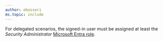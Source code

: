 ```yaml
---
author: ebasseri
ms.topic: include
---
```


For delegated scenarios, the signed-in user must be assigned at least the *Security Administrator* [Microsoft Entra role](/entra/identity/role-based-access-control/permissions-reference?toc=%2Fgraph%2Ftoc.json).

